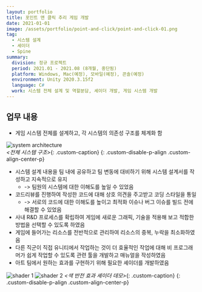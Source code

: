 ```yaml
---
layout: portfolio
title: 포인트 앤 클릭 추리 게임 개발
date: 2021-01-01
image: /assets/portfolio/point-and-click/point-and-click-01.png
tag:
  - 시스템 설계
  - 셰이더
  - Spine
summary:
  division: 정규 프로젝트
  period: 2021.01 - 2021.08 (8개월, 중단됨)
  platform: Windows, Mac(예정), 모바일(예정), 콘솔(예정)
  environment: Unity 2020.3.15f2
  language: C#
  work: 시스템 전체 설계 및 역할분담, 셰이더 개발, 게임 시스템 개발
---
```


## 업무 내용

* 게임 시스템 전체를 설계하고, 각 시스템의 의존성 구조를 체계화 함

![system architecture]({{site.baseurl}}/assets/portfolio/point-and-click/point-and-click-03.png)\
*\<전체 시스템 구조\>*{: .custom-caption}
{: .custom-disable-p-align .custom-align-center-p}

* 시스템 설계 내용을 팀 내에 공유하고 팀 변동에 대비하기 위해 시스템 설계서를 작성하고 지속적으로 유지
  * -> 팀원의 시스템에 대한 이해도를 높일 수 있었음
* 코드리뷰를 진행하여 작성한 코드에 대해 상호 의견을 주고받고 코딩 스타일을 통일
  * -> 서로의 코드에 대한 이해도를 높이고 최적화 이슈나 버그 이슈를 빌드 전에 해결할 수 있었음
* 사내 R&D 프로세스를 확립하여 게임에 새로운 그래픽, 기술을 적용해 보고 적합한 방법을 선택할 수 있도록 하였음
* 게임에 들어가는 리소스를 전반적으로 관리하여 리소스의 중복, 누락을 최소화하였음
* 다른 직군이 직접 유니티에서 작업하는 것이 더 효율적인 작업에 대해 비 프로그래머가 쉽게 작업할 수 있도록 관련 툴을 개발하고 매뉴얼을 작성하였음
* 아트 팀에서 원하는 효과를 구현하기 위해 필요한 셰이더를 개발하였음

![shader 1]({{site.baseurl}}/assets/portfolio/point-and-click/point-and-click-01.png)
![shader 2]({{site.baseurl}}/assets/portfolio/point-and-click/point-and-click-02.png)
*\<색 반전 효과 셰이더 데모\>*{: .custom-caption}
{: .custom-disable-p-align .custom-align-center-p}
